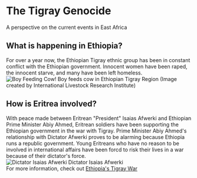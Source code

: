 # The Tigray Genocide
A perspective on the current events in East Africa
## What is happening in Ethiopia?
For over a year now, the Ethiopian Tigray ethnic group has been in constant conflict with the Ethiopian government. Innocent women have been raped, the innocent starve, and many have been left homeless. 
<br>![Boy Feeding Cow!](https://live.staticflickr.com/65535/48125853213_569eb19005.jpg)
Boy feeds cow in Ethiopian Tigray Region (Image created by International Livestock Research Institute)
## How is Eritrea involved?
With peace made between Eritrean "President" Isaias Afwerki and Ethiopian Prime Minister Abiy Ahmed, Eritrean soldiers have been supporting the Ethiopian government in the war with Tigray. Prime Minister Abiy Ahmed's relationship with Dictator Afwerki proves to be alarming because Ethiopia runs a republic government. Young Eritreans who have no reason to be involved in international affairs have been forcd to risk their lives in a war because of their dictator's force. 
<br>![Dictator Isaias Afwerki](https://api.creativecommons.engineering/v1/thumbs/028b72db-e108-4bef-914b-f367e350e93b)
Dictator Isaias Afwerki
<br>For more information, check out [Ethiopia's Tigray War](https://www.bbc.com/news/world-africa-54964378)
